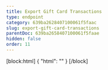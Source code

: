 ```yaml
---
title: Export Gift Card Transactions
type: endpoint
category: 639ba2628407100061f5faac
slug: export-gift-card-transactions
parentDoc: 639ba2658407100061f5faae
hidden: false
order: 11
---
```

[block:html]
{
  "html": "<style>\n.LanguagePicker-divider { \n  display: none; }\n</style>"
}
[/block]